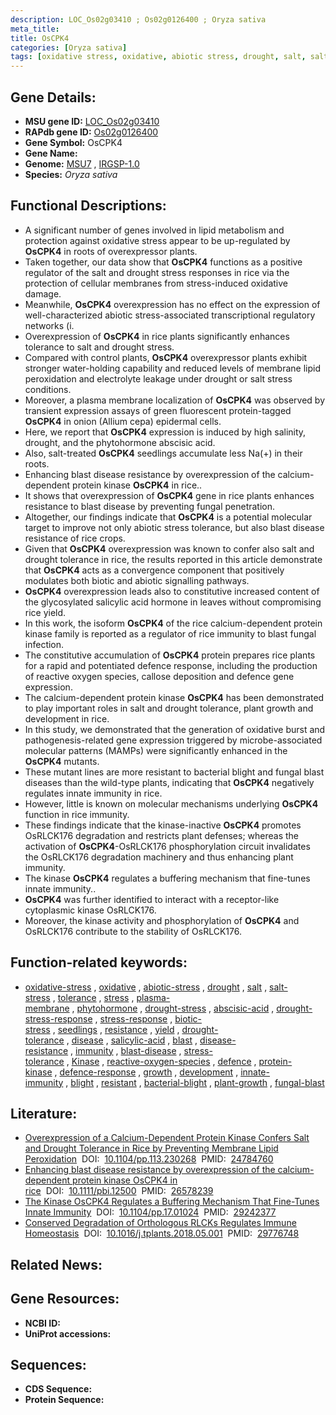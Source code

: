 ```yaml
---
description: LOC_Os02g03410 ; Os02g0126400 ; Oryza sativa
meta_title:
title: OsCPK4
categories: [Oryza sativa]
tags: [oxidative stress, oxidative, abiotic stress, drought, salt, salt stress, tolerance, stress, plasma membrane, phytohormone, drought stress, drought stress , abscisic acid, drought stress response, stress response, biotic stress, seedlings, resistance, yield, drought tolerance, disease, salicylic acid, blast, disease resistance, immunity, blast disease, stress tolerance, Kinase, reactive oxygen species, defence, protein kinase, defence response, growth, development, innate immunity, blight, resistant, bacterial blight, plant growth, fungal blast]
---
```


## Gene Details:
- **MSU gene ID:** [LOC_Os02g03410](http://rice.uga.edu/cgi-bin/ORF_infopage.cgi?orf=LOC_Os02g03410)  
- **RAPdb gene ID:** [Os02g0126400](https://rapdb.dna.affrc.go.jp/locus/?name=Os02g0126400)  
- **Gene Symbol:** OsCPK4
- **Gene Name:**
- **Genome:**  [MSU7](http://rice.uga.edu/)&nbsp;,&nbsp;[IRGSP-1.0](https://rapdb.dna.affrc.go.jp/download/irgsp1.html)
- **Species:** *Oryza sativa*

## Functional Descriptions:
   - A significant number of genes involved in lipid metabolism and protection against oxidative stress appear to be up-regulated by **OsCPK4** in roots of overexpressor plants.
   - Taken together, our data show that **OsCPK4** functions as a positive regulator of the salt and drought stress responses in rice via the protection of cellular membranes from stress-induced oxidative damage.
   - Meanwhile, **OsCPK4** overexpression has no effect on the expression of well-characterized abiotic stress-associated transcriptional regulatory networks (i.
   - Overexpression of **OsCPK4** in rice plants significantly enhances tolerance to salt and drought stress.
   - Compared with control plants, **OsCPK4** overexpressor plants exhibit stronger water-holding capability and reduced levels of membrane lipid peroxidation and electrolyte leakage under drought or salt stress conditions.
   - Moreover, a plasma membrane localization of **OsCPK4** was observed by transient expression assays of green fluorescent protein-tagged **OsCPK4** in onion (Allium cepa) epidermal cells.
   - Here, we report that **OsCPK4** expression is induced by high salinity, drought, and the phytohormone abscisic acid.
   - Also, salt-treated **OsCPK4** seedlings accumulate less Na(+) in their roots.
   - Enhancing blast disease resistance by overexpression of the calcium-dependent protein kinase **OsCPK4** in rice..
   - It shows that overexpression of **OsCPK4** gene in rice plants enhances resistance to blast disease by preventing fungal penetration.
   - Altogether, our findings indicate that **OsCPK4** is a potential molecular target to improve not only abiotic stress tolerance, but also blast disease resistance of rice crops.
   - Given that **OsCPK4** overexpression was known to confer also salt and drought tolerance in rice, the results reported in this article demonstrate that **OsCPK4** acts as a convergence component that positively modulates both biotic and abiotic signalling pathways.
   - **OsCPK4** overexpression leads also to constitutive increased content of the glycosylated salicylic acid hormone in leaves without compromising rice yield.
   - In this work, the isoform **OsCPK4** of the rice calcium-dependent protein kinase family is reported as a regulator of rice immunity to blast fungal infection.
   - The constitutive accumulation of **OsCPK4** protein prepares rice plants for a rapid and potentiated defence response, including the production of reactive oxygen species, callose deposition and defence gene expression.
   - The calcium-dependent protein kinase **OsCPK4** has been demonstrated to play important roles in salt and drought tolerance, plant growth and development in rice.
   - In this study, we demonstrated that the generation of oxidative burst and pathogenesis-related gene expression triggered by microbe-associated molecular patterns (MAMPs) were significantly enhanced in the **OsCPK4** mutants.
   - These mutant lines are more resistant to bacterial blight and fungal blast diseases than the wild-type plants, indicating that **OsCPK4** negatively regulates innate immunity in rice.
   - However, little is known on molecular mechanisms underlying **OsCPK4** function in rice immunity.
   - These findings indicate that the kinase-inactive **OsCPK4** promotes OsRLCK176 degradation and restricts plant defenses; whereas the activation of **OsCPK4**-OsRLCK176 phosphorylation circuit invalidates the OsRLCK176 degradation machinery and thus enhancing plant immunity.
   - The kinase **OsCPK4** regulates a buffering mechanism that fine-tunes innate immunity..
   - **OsCPK4** was further identified to interact with a receptor-like cytoplasmic kinase OsRLCK176.
   - Moreover, the kinase activity and phosphorylation of **OsCPK4** and OsRLCK176 contribute to the stability of OsRLCK176.

## Function-related keywords:
   - [oxidative-stress](/tags/oxidative-stress/)&nbsp;,&nbsp;[oxidative](/tags/oxidative/)&nbsp;,&nbsp;[abiotic-stress](/tags/abiotic-stress/)&nbsp;,&nbsp;[drought](/tags/drought/)&nbsp;,&nbsp;[salt](/tags/salt/)&nbsp;,&nbsp;[salt-stress](/tags/salt-stress/)&nbsp;,&nbsp;[tolerance](/tags/tolerance/)&nbsp;,&nbsp;[stress](/tags/stress/)&nbsp;,&nbsp;[plasma-membrane](/tags/plasma-membrane/)&nbsp;,&nbsp;[phytohormone](/tags/phytohormone/)&nbsp;,&nbsp;[drought-stress](/tags/drought-stress/)&nbsp;,&nbsp;[abscisic-acid](/tags/abscisic-acid/)&nbsp;,&nbsp;[drought-stress-response](/tags/drought-stress-response/)&nbsp;,&nbsp;[stress-response](/tags/stress-response/)&nbsp;,&nbsp;[biotic-stress](/tags/biotic-stress/)&nbsp;,&nbsp;[seedlings](/tags/seedlings/)&nbsp;,&nbsp;[resistance](/tags/resistance/)&nbsp;,&nbsp;[yield](/tags/yield/)&nbsp;,&nbsp;[drought-tolerance](/tags/drought-tolerance/)&nbsp;,&nbsp;[disease](/tags/disease/)&nbsp;,&nbsp;[salicylic-acid](/tags/salicylic-acid/)&nbsp;,&nbsp;[blast](/tags/blast/)&nbsp;,&nbsp;[disease-resistance](/tags/disease-resistance/)&nbsp;,&nbsp;[immunity](/tags/immunity/)&nbsp;,&nbsp;[blast-disease](/tags/blast-disease/)&nbsp;,&nbsp;[stress-tolerance](/tags/stress-tolerance/)&nbsp;,&nbsp;[Kinase](/tags/Kinase/)&nbsp;,&nbsp;[reactive-oxygen-species](/tags/reactive-oxygen-species/)&nbsp;,&nbsp;[defence](/tags/defence/)&nbsp;,&nbsp;[protein-kinase](/tags/protein-kinase/)&nbsp;,&nbsp;[defence-response](/tags/defence-response/)&nbsp;,&nbsp;[growth](/tags/growth/)&nbsp;,&nbsp;[development](/tags/development/)&nbsp;,&nbsp;[innate-immunity](/tags/innate-immunity/)&nbsp;,&nbsp;[blight](/tags/blight/)&nbsp;,&nbsp;[resistant](/tags/resistant/)&nbsp;,&nbsp;[bacterial-blight](/tags/bacterial-blight/)&nbsp;,&nbsp;[plant-growth](/tags/plant-growth/)&nbsp;,&nbsp;[fungal-blast](/tags/fungal-blast/)

## Literature:
   - [Overexpression of a Calcium-Dependent Protein Kinase Confers Salt and Drought Tolerance in Rice by Preventing Membrane Lipid Peroxidation](https://www.doi.org/10.1104/pp.113.230268)&nbsp;&nbsp;DOI:&nbsp;&nbsp;[10.1104/pp.113.230268](https://www.doi.org/10.1104/pp.113.230268)&nbsp;&nbsp;PMID:&nbsp;&nbsp;[24784760](https://pubmed.ncbi.nlm.nih.gov/24784760/)
   - [Enhancing blast disease resistance by overexpression of the calcium-dependent protein kinase OsCPK4 in rice](https://www.doi.org/10.1111/pbi.12500)&nbsp;&nbsp;DOI:&nbsp;&nbsp;[10.1111/pbi.12500](https://www.doi.org/10.1111/pbi.12500)&nbsp;&nbsp;PMID:&nbsp;&nbsp;[26578239](https://pubmed.ncbi.nlm.nih.gov/26578239/)
   - [The Kinase OsCPK4 Regulates a Buffering Mechanism That Fine-Tunes Innate Immunity](https://www.doi.org/10.1104/pp.17.01024)&nbsp;&nbsp;DOI:&nbsp;&nbsp;[10.1104/pp.17.01024](https://www.doi.org/10.1104/pp.17.01024)&nbsp;&nbsp;PMID:&nbsp;&nbsp;[29242377](https://pubmed.ncbi.nlm.nih.gov/29242377/)
   - [Conserved Degradation of Orthologous RLCKs Regulates Immune Homeostasis](https://www.doi.org/10.1016/j.tplants.2018.05.001)&nbsp;&nbsp;DOI:&nbsp;&nbsp;[10.1016/j.tplants.2018.05.001](https://www.doi.org/10.1016/j.tplants.2018.05.001)&nbsp;&nbsp;PMID:&nbsp;&nbsp;[29776748](https://pubmed.ncbi.nlm.nih.gov/29776748/)

## Related News:

## Gene Resources:
- **NCBI ID:**  []()
- **UniProt accessions:** [](https://www.uniprot.org/uniprotkb//entry)

## Sequences:
- **CDS Sequence:**
- **Protein Sequence:**
